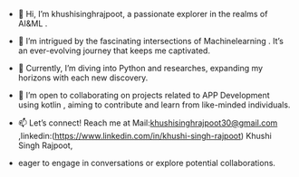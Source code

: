 - 👋 Hi, I’m khushisinghrajpoot, a passionate explorer in the realms of AI&ML .
  
- 👀 I’m intrigued by the fascinating intersections of Machinelearning . It’s an ever-evolving journey that keeps me captivated.

- 🌱 Currently, I’m diving into Python and researches, expanding my horizons with each new discovery.

- 💞️ I’m open to collaborating on projects related to APP Development using kotlin , aiming to contribute and learn from like-minded individuals.

- 📫 Let’s connect! Reach me at Mail:khushisinghrajpoot30@gmail.com ,linkedin:(https://www.linkedin.com/in/khushi-singh-rajpoot) Khushi Singh Rajpoot,
- eager to engage in conversations or explore potential collaborations.

<!---
khushisinghrajpoot/khushisinghrajpoot is a ✨ special ✨ repository because its `README.md` (this file) appears on your GitHub profile.
You can click the Preview link to take a look at your changes.
--->
